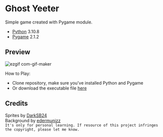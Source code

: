 # Ghost Yeeter
Simple game created with Pygame module.
- [Python](https://www.python.org) 3.10.8
- [Pygame](https://www.pygame.org) 2.1.2

## Preview
![ezgif com-gif-maker](https://user-images.githubusercontent.com/113001409/199907507-68ee0524-22d5-48f6-aa9d-f73fbc537efb.gif)

How to Play:
- Clone repository, make sure you've installed Python and Pygame
- Or download the executable file [here](https://drive.google.com/file/d/1P5todMCmUccGVoszp-kGbvxW34UIWfyT/view?usp=share_link)

## Credits
Sprites by [DarkSB24](https://www.spriters-resource.com/custom_edited/mariocustoms/sheet/17687/) <br>
Background by [edermunizz](https://edermunizz.itch.io/free-pixel-art-forest) <br>
`It's only for personal learning. If resource of this project infringes the copyright, please let me know.`
